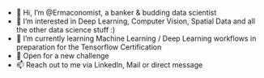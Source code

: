 - 👋 Hi, I’m @Ermaconomist, a banker & budding data scientist
- 👀 I’m interested in Deep Learning, Computer Vision, Spatial Data and all the other data science stuff :)
- 🌱 I’m currently learning Machine Learning / Deep Learning workflows in preparation for the Tensorflow Certification
- 💞️ Open for a new challenge
- 📫 Reach out to me via LinkedIn, Mail or direct message

<!---
Ermaconomist/DeepLearningVision is a ✨ special ✨ repository because its `README.md` (this file) appears on your GitHub profile.
You can click the Preview link to take a look at your changes.
--->
